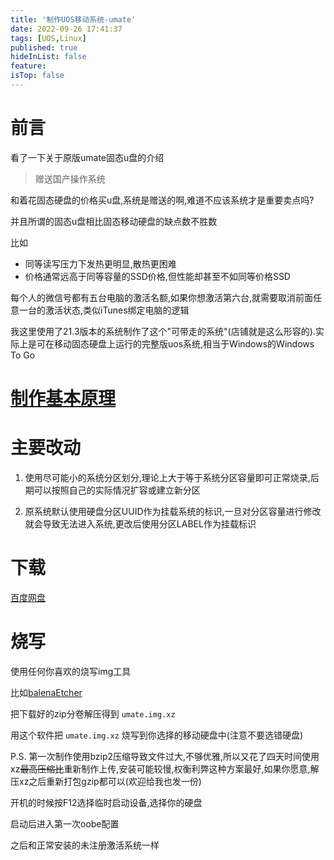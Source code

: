 ```yaml
---
title: '制作UOS移动系统-umate'
date: 2022-09-26 17:41:37
tags: [UOS,Linux]
published: true
hideInList: false
feature: 
isTop: false
---
```


# 前言

看了一下关于原版umate固态u盘的介绍
>赠送国产操作系统

和着花固态硬盘的价格买u盘,系统是赠送的啊,难道不应该系统才是重要卖点吗?

并且所谓的固态u盘相比固态移动硬盘的缺点数不胜数

比如
+ 同等读写压力下发热更明显,散热更困难
+ 价格通常远高于同等容量的SSD价格,但性能却甚至不如同等价格SSD

每个人的微信号都有五台电脑的激活名额,如果你想激活第六台,就需要取消前面任意一台的激活状态,类似iTunes绑定电脑的逻辑

我这里使用了21.3版本的系统制作了这个"可带走的系统"(店铺就是这么形容的).实际上是可在移动固态硬盘上运行的完整版uos系统,相当于Windows的Windows To Go
# [制作基本原理](https://zhangyiming748.github.io/2022/09/01/use_dd_clone_disk/)

# 主要改动

1. 使用尽可能小的系统分区划分,理论上大于等于系统分区容量即可正常烧录,后期可以按照自己的实际情况扩容或建立新分区

2. 原系统默认使用硬盘分区UUID作为挂载系统的标识,一旦对分区容量进行修改就会导致无法进入系统,更改后使用分区LABEL作为挂载标识

# 下载
[百度网盘](https://pan.baidu.com/s/1xszqBrj72MficW5p2ZUyIQ?pwd=ejai)
# 烧写

使用任何你喜欢的烧写img工具

比如[balenaEtcher](https://www.balena.io/etcher/)

把下载好的zip分卷解压得到 `umate.img.xz`

用这个软件把 `umate.img.xz` 烧写到你选择的移动硬盘中(注意不要选错硬盘)

P.S.
第一次制作使用bzip2压缩导致文件过大,不够优雅,所以又花了四天时间使用xz~~最高压缩比~~重新制作上传,安装可能较慢,权衡利弊这种方案最好,如果你愿意,解压xz之后重新打包gzip都可以(欢迎给我也发一份)


开机的时候按F12选择临时启动设备,选择你的硬盘

启动后进入第一次oobe配置

之后和正常安装的未注册激活系统一样
